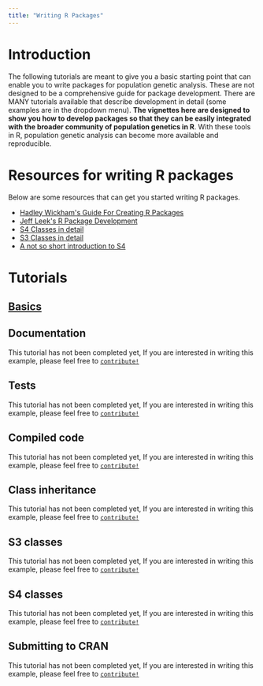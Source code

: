 ```yaml
---
title: "Writing R Packages"
---
```


# Introduction

The following tutorials are meant to give you a basic starting point that can
enable you to write packages for population genetic analysis. These are not 
designed to be a comprehensive guide for package development. There are MANY
tutorials available that describe development in detail (some examples are in
the dropdown menu). **The vignettes here are designed to show you how to develop
packages so that they can be easily integrated with the broader community of 
population genetics in R**. With these tools in R, population genetic analysis
can become more available and reproducible.


# Resources for writing R packages

Below are some resources that can get you started writing R packages. 

 - [Hadley Wickham's Guide For Creating R Packages](http://r-pkgs.had.co.nz/)
 - [Jeff Leek's R Package Development](https://github.com/jtleek/rpackages)
 - [S4 Classes in detail](http://adv-r.had.co.nz/S4.html)
 - [S3 Classes in detail](http://adv-r.had.co.nz/S3.html)
 - [A not so short introduction to S4](http://cran.r-project.org/doc/contrib/Genolini-S4tutorialV0-5en.pdf)


# Tutorials

## [Basics](package_basics.html)



## Documentation

This tutorial has not been completed yet, If you are interested in writing this
example, please feel free to [`contribute!`](http://nescent.github.io/popgenInfo/CONTRIBUTING.html)

## Tests

This tutorial has not been completed yet, If you are interested in writing this
example, please feel free to [`contribute!`](http://nescent.github.io/popgenInfo/CONTRIBUTING.html)

## Compiled code

This tutorial has not been completed yet, If you are interested in writing this
example, please feel free to [`contribute!`](http://nescent.github.io/popgenInfo/CONTRIBUTING.html)

## Class inheritance

This tutorial has not been completed yet, If you are interested in writing this
example, please feel free to [`contribute!`](http://nescent.github.io/popgenInfo/CONTRIBUTING.html)

## S3 classes <!--(strataG example)-->

This tutorial has not been completed yet, If you are interested in writing this
example, please feel free to [`contribute!`](http://nescent.github.io/popgenInfo/CONTRIBUTING.html)

## S4 classes <!--(genind example)-->

This tutorial has not been completed yet, If you are interested in writing this
example, please feel free to [`contribute!`](http://nescent.github.io/popgenInfo/CONTRIBUTING.html)

## Submitting to CRAN

This tutorial has not been completed yet, If you are interested in writing this
example, please feel free to [`contribute!`](http://nescent.github.io/popgenInfo/CONTRIBUTING.html)

    

